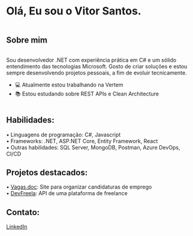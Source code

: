# Olá, Eu sou o Vitor Santos.
<div style="display: inline-block"></div>

## Sobre mim
<div style="display: inline-block">
  <p>Sou desenvolvedor .NET com experiência prática em C# e um sólido entendimento das tecnologias Microsoft. Gosto de criar soluções e estou sempre desenvolvendo projetos pessoais, a fim de evoluir tecnicamente.</p>
  <ul>
  <li>💻 Atualmente estou trabalhando na Vertem</li>
  <li>📚 Estou estudando sobre REST APIs e Clean Architecture</li>
  </ul>
</div>

## Habilidades:
<div style="display: inline-block">
• Linguagens de programação: C#, Javascript<br>
• Frameworks: .NET, ASP.NET Core, Entity Framework, React<br>
• Outras habilidades: SQL Server, MongoDB, Postman, Azure DevOps, CI/CD
</div>

## Projetos destacados:
<div style="display: inline-block">
  • <a href="https://github.com/vitxr10/Vagas.doc">Vagas.doc</a>: Site para organizar candidaturas de emprego<br>
  • <a href="https://github.com/vitxr10/devfreela-api">DevFreela</a>: API de uma plataforma de freelance
</div>

## Contato:
<div style="display: inline-block">
  <a href="https://www.linkedin.com/in/vitor-santos-alves/">LinkedIn</a>
</div>
